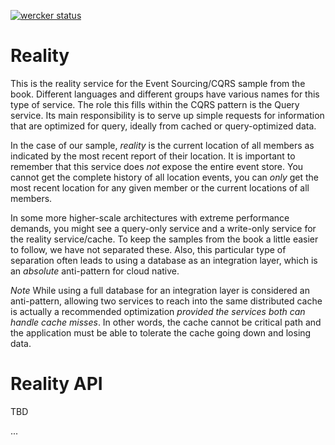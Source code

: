[![wercker status](https://app.wercker.com/status/711ad6c7e47017a65295fca0f899d17b/m/master "wercker status")](https://app.wercker.com/project/byKey/711ad6c7e47017a65295fca0f899d17b)

# Reality
This is the reality service for the Event Sourcing/CQRS sample from the book. Different languages and different groups have various names for this type of service. The role this fills within the CQRS pattern is the Query service. Its main responsibility is to serve up simple requests for information that are optimized for query, ideally from cached or query-optimized data.

In the case of our sample, _reality_ is the current location of all members as indicated by the most recent report of their location. It is important to remember that this service does _not_ expose the entire event store. You cannot get the complete history of all location events, you can _only_ get the most recent location for any given member or the current locations of all members.

In some more higher-scale architectures with extreme performance demands, you might see a query-only service and a write-only service for the reality service/cache. To keep the samples from the book a little easier to follow, we have not separated these. Also, this particular type of separation often leads to using a database as an integration layer, which is an _absolute_ anti-pattern for cloud native. 

_Note_ While using a full database for an integration layer is considered an anti-pattern, allowing two services to reach into the same distributed cache is actually a recommended optimization _provided the services both can handle cache misses_. In other words, the cache cannot be critical path and the application must be able to tolerate the cache going down and losing data.

# Reality API

TBD

... 


